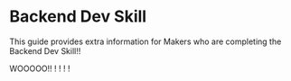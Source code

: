 # Backend Dev Skill

This guide provides extra information for Makers who are completing the Backend Dev Skill!!


WOOOOO!! ! ! ! !


